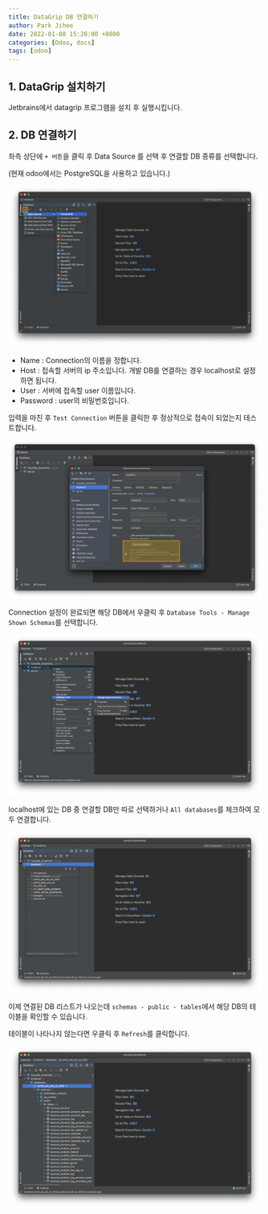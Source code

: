 ```yaml
---
title: DataGrip DB 연결하기
author: Park Jihee
date: 2022-01-08 15:20:00 +0800
categories: [Odoo, docs]
tags: [odoo]
---
```


## 1. DataGrip 설치하기

Jetbrains에서 datagrip 프로그램을 설치 후 실행시킵니다.

## 2. DB 연결하기

좌측 상단에 `+ 버튼`을 클릭 후 Data Source 를 선택 후 연결할 DB 종류를 선택합니다.

(현재 odoo에서는 PostgreSQL을 사용하고 있습니다.)

![DB 연결](/assets/img/2022-01-09-connecting-db-to-datagrip/1.png)

- Name : Connection의 이름을 정합니다.
- Host : 접속할 서버의 ip 주소입니다. 개발 DB를 연결하는 경우 localhost로 설정하면 됩니다.
- User : 서버에 접속할 user 이름입니다.
- Password : user의 비밀번호입니다.

입력을 마친 후 `Test Connection` 버튼을 클릭한 후 정상적으로 접속이 되었는지 테스트합니다.

![DB 연결](/assets/img/2022-01-09-connecting-db-to-datagrip/2.png)

Connection 설정이 완료되면 해당 DB에서 우클릭 후 `Database Tools - Manage Shown Schemas`를 선택합니다.

![DB 연결](/assets/img/2022-01-09-connecting-db-to-datagrip/3.png)

localhost에 있는 DB 중 연결할 DB만 따로 선택하거나 `All databases`를 체크하여 모두 연결합니다.

![DB 연결](/assets/img/2022-01-09-connecting-db-to-datagrip/4.png)

이제 연결된 DB 리스트가 나오는데 `schemas - public - tables`에서 해당 DB의 테이블을 확인할 수 있습니다.

테이블이 나타나지 않는다면 우클릭 후 `Refresh`를 클릭합니다.

![DB 연결](/assets/img/2022-01-09-connecting-db-to-datagrip/5.png)
